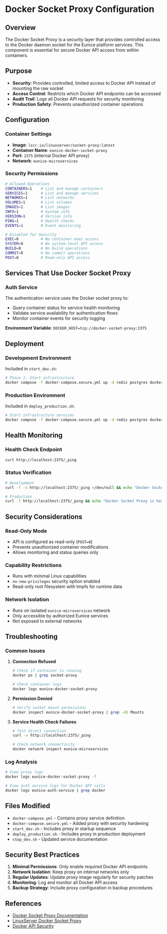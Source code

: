 # Docker Socket Proxy Configuration

## Overview

The Docker Socket Proxy is a security layer that provides controlled access to the Docker daemon socket for the Eunice platform services. This component is essential for secure Docker API access from within containers.

## Purpose

- **Security**: Provides controlled, limited access to Docker API instead of mounting the raw socket
- **Access Control**: Restricts which Docker API endpoints can be accessed
- **Audit Trail**: Logs all Docker API requests for security monitoring
- **Production Safety**: Prevents unauthorized container operations

## Configuration

### Container Settings

- **Image**: `lscr.io/linuxserver/socket-proxy:latest`
- **Container Name**: `eunice-docker-socket-proxy`
- **Port**: `2375` (internal Docker API proxy)
- **Network**: `eunice-microservices`

### Security Permissions

```bash
# Allowed Operations
CONTAINERS=1    # List and manage containers
SERVICES=1      # List and manage services
NETWORKS=1      # List networks
VOLUMES=1       # List volumes
IMAGES=1        # List images
INFO=1          # System info
VERSION=1       # Version info
PING=1          # Health checks
EVENTS=1        # Event monitoring

# Disabled for Security
EXEC=0          # No container exec access
SYSTEM=0        # No system-level API access
BUILD=0         # No build operations
COMMIT=0        # No commit operations
POST=0          # Read-only API access
```

## Services That Use Docker Socket Proxy

### Auth Service

The authentication service uses the Docker socket proxy to:

- Query container status for service health monitoring
- Validate service availability for authentication flows
- Monitor container events for security logging

**Environment Variable**: `DOCKER_HOST=tcp://docker-socket-proxy:2375`

## Deployment

### Development Environment

Included in `start_dev.sh`:

```bash
# Phase 1: Start infrastructure
docker compose -f docker-compose.secure.yml up -d redis postgres docker-socket-proxy
```

### Production Environment  

Included in `deploy_production.sh`:

```bash
# Start infrastructure services
docker compose -f docker-compose.secure.yml up -d redis postgres docker-socket-proxy
```

## Health Monitoring

### Health Check Endpoint

```bash
curl http://localhost:2375/_ping
```

### Status Verification

```bash
# Development
curl -f -s http://localhost:2375/_ping >/dev/null && echo "Docker Socket Proxy is healthy"

# Production  
curl -f http://localhost:2375/_ping && echo "Docker Socket Proxy is healthy"
```

## Security Considerations

### Read-Only Mode

- API is configured as read-only (`POST=0`)
- Prevents unauthorized container modifications
- Allows monitoring and status queries only

### Capability Restrictions

- Runs with minimal Linux capabilities
- `no-new-privileges` security option enabled
- Read-only root filesystem with tmpfs for runtime data

### Network Isolation

- Runs on isolated `eunice-microservices` network
- Only accessible by authorized Eunice services
- Not exposed to external networks

## Troubleshooting

### Common Issues

1. **Connection Refused**

   ```bash
   # Check if container is running
   docker ps | grep socket-proxy
   
   # Check container logs
   docker logs eunice-docker-socket-proxy
   ```

2. **Permission Denied**

   ```bash
   # Verify socket mount permissions
   docker inspect eunice-docker-socket-proxy | grep -A5 Mounts
   ```

3. **Service Health Check Failures**

   ```bash
   # Test direct connection
   curl -v http://localhost:2375/_ping
   
   # Check network connectivity
   docker network inspect eunice-microservices
   ```

### Log Analysis

```bash
# View proxy logs
docker logs eunice-docker-socket-proxy -f

# View auth service logs for Docker API calls
docker logs eunice-auth-service | grep docker
```

## Files Modified

- `docker-compose.yml` - Contains proxy service definition
- `docker-compose.secure.yml` - Added proxy with security hardening  
- `start_dev.sh` - Includes proxy in startup sequence
- `deploy_production.sh` - Includes proxy in production deployment
- `stop_dev.sh` - Updated service documentation

## Security Best Practices

1. **Minimal Permissions**: Only enable required Docker API endpoints
2. **Network Isolation**: Keep proxy on internal networks only
3. **Regular Updates**: Update proxy image regularly for security patches
4. **Monitoring**: Log and monitor all Docker API access
5. **Backup Strategy**: Include proxy configuration in backup procedures

## References

- [Docker Socket Proxy Documentation](https://github.com/Tecnativa/docker-socket-proxy)
- [LinuxServer Docker Socket Proxy](https://docs.linuxserver.io/images/docker-socket-proxy)
- [Docker API Security](https://docs.docker.com/engine/security/security/)
